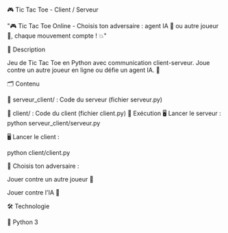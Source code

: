 🎮 Tic Tac Toe - Client / Serveur

"🎮 Tic Tac Toe Online - Choisis ton adversaire : agent IA 🤖 ou autre joueur 🤝, chaque mouvement compte ! 💥"

📄 Description

Jeu de Tic Tac Toe en Python avec communication client-serveur.
Joue contre un autre joueur en ligne ou défie un agent IA. 🌟

🗂️ Contenu

📁 serveur_client/ : Code du serveur (fichier serveur.py)

📁 client/ : Code du client (fichier client.py)
🚀 Exécution
🖥️ Lancer le serveur :
python serveur_client/serveur.py  

🖥️ Lancer le client :

python client/client.py 

🧠 Choisis ton adversaire :

Jouer contre un autre joueur 🤝

Jouer contre l'IA 🤖

🛠️ Technologie

🐍 Python 3



